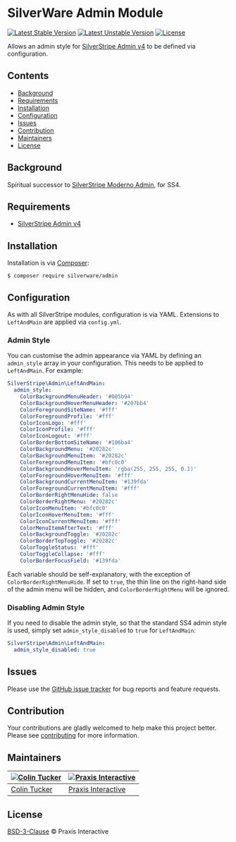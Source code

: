 # SilverWare Admin Module

[![Latest Stable Version](https://poser.pugx.org/silverware/admin/v/stable)](https://packagist.org/packages/silverware/admin)
[![Latest Unstable Version](https://poser.pugx.org/silverware/admin/v/unstable)](https://packagist.org/packages/silverware/admin)
[![License](https://poser.pugx.org/silverware/admin/license)](https://packagist.org/packages/silverware/admin)

Allows an admin style for [SilverStripe Admin v4][silverstripe-admin] to be defined via configuration.

## Contents

- [Background](#background)
- [Requirements](#requirements)
- [Installation](#installation)
- [Configuration](#configuration)
- [Issues](#issues)
- [Contribution](#contribution)
- [Maintainers](#maintainers)
- [License](#license)

## Background

Spiritual successor to [SilverStripe Moderno Admin][moderno-admin], for SS4.

## Requirements

- [SilverStripe Admin v4][silverstripe-admin]

## Installation

Installation is via [Composer][composer]:

```
$ composer require silverware/admin
```

## Configuration

As with all SilverStripe modules, configuration is via YAML. Extensions to `LeftAndMain` are applied
via `config.yml`.

### Admin Style

You can customise the admin appearance via YAML by defining an `admin_style`
array in your configuration. This needs to be applied to `LeftAndMain`. For example:

```yaml
SilverStripe\Admin\LeftAndMain:
  admin_style:
    ColorBackgroundMenuHeader: '#005b94'
    ColorBackgroundHoverMenuHeader: '#207bb4'
    ColorForegroundSiteName: '#fff'
    ColorForegroundProfile: '#fff'
    ColorIconLogo: '#fff'
    ColorIconProfile: '#fff'
    ColorIconLogout: '#fff'
    ColorBorderBottomSiteName: '#106ba4'
    ColorBackgroundMenu: '#20282c'
    ColorBackgroundMenuItem: '#20282c'
    ColorForegroundMenuItem: '#bfc0c0'
    ColorBackgroundHoverMenuItem: 'rgba(255, 255, 255, 0.1)'
    ColorForegroundHoverMenuItem: '#fff'
    ColorBackgroundCurrentMenuItem: '#139fda'
    ColorForegroundCurrentMenuItem: '#fff'
    ColorBorderRightMenuHide: false
    ColorBorderRightMenu: '#20282c'
    ColorIconMenuItem: '#bfc0c0'
    ColorIconHoverMenuItem: '#fff'
    ColorIconCurrentMenuItem: '#fff'
    ColorMenuItemAfterText: '#fff'
    ColorBackgroundToggle: '#20282c'
    ColorBorderTopToggle: '#20282c'
    ColorToggleStatus: '#fff'
    ColorToggleCollapse: '#fff'
    ColorBorderFocusField: '#139fda'
```

Each variable should be self-explanatory, with the exception of `ColorBorderRightMenuHide`. If set to `true`,
the thin line on the right-hand side of the admin menu will be hidden, and `ColorBorderRightMenu`
will be ignored.

### Disabling Admin Style

If you need to disable the admin style, so that the standard SS4 admin style is used, simply
set `admin_style_disabled` to `true` for `LeftAndMain`:

```yaml
SilverStripe\Admin\LeftAndMain:
  admin_style_disabled: true
```

## Issues

Please use the [GitHub issue tracker][issues] for bug reports and feature requests.

## Contribution

Your contributions are gladly welcomed to help make this project better.
Please see [contributing](CONTRIBUTING.md) for more information.

## Maintainers

[![Colin Tucker](https://avatars3.githubusercontent.com/u/1853705?s=144)](https://github.com/colintucker) | [![Praxis Interactive](https://avatars2.githubusercontent.com/u/1782612?s=144)](https://www.praxis.net.au)
---|---
[Colin Tucker](https://github.com/colintucker) | [Praxis Interactive](https://www.praxis.net.au)

## License

[BSD-3-Clause](LICENSE.md) &copy; Praxis Interactive

[composer]: https://getcomposer.org
[silverstripe-admin]: https://github.com/silverstripe/silverstripe-admin
[issues]: https://github.com/praxisnetau/silverware-admin/issues
[moderno-admin]: https://github.com/praxisnetau/silverstripe-moderno-admin
